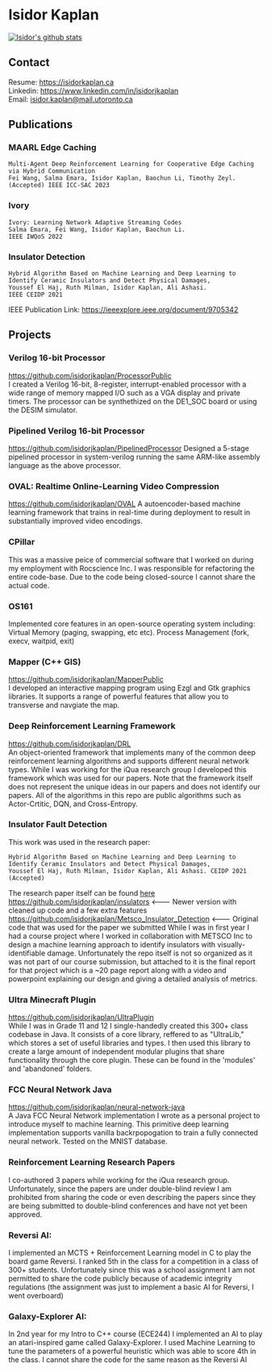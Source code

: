 # Isidor Kaplan

[![Isidor's github stats](https://github-readme-stats.vercel.app/api?username=isidorjkaplan&count_private=true&show_icons=true&theme=radical&hide=contribs,prs,issues)](https://github.com/anuraghazra/github-readme-stats)   

## Contact
Resume: https://isidorkaplan.ca \
Linkedin: https://www.linkedin.com/in/isidorjkaplan \
Email: isidor.kaplan@mail.utoronto.ca

## Publications
### MAARL Edge Caching 
    Multi-Agent Deep Reinforcement Learning for Cooperative Edge Caching via Hybrid Communication
    Fei Wang, Salma Emara, Isidor Kaplan, Baochun Li, Timothy Zeyl.
    (Accepted) IEEE ICC-SAC 2023
### Ivory
    Ivory: Learning Network Adaptive Streaming Codes
    Salma Emara, Fei Wang, Isidor Kaplan, Baochun Li.
    IEEE IWQoS 2022
    
### Insulator Detection
    Hybrid Algorithm Based on Machine Learning and Deep Learning to Identify Ceramic Insulators and Detect Physical Damages,
    Youssef El Haj, Ruth Milman, Isidor Kaplan, Ali Ashasi.
    IEEE CEIDP 2021
IEEE Publication Link: https://ieeexplore.ieee.org/document/9705342 


## Projects

### Verilog 16-bit Processor
https://github.com/isidorjkaplan/ProcessorPublic  
I created a Verilog 16-bit, 8-register, interrupt-enabled processor with a wide range of memory mapped I/O such as a VGA display and private timers. The processor can be synthethized on the DE1_SOC board or using the DESIM simulator. 

### Pipelined Verilog 16-bit Processor
https://github.com/isidorjkaplan/PipelinedProcessor 
Designed a 5-stage pipelined processor in system-verilog running the same ARM-like assembly language as the above processor. 

### OVAL: Realtime Online-Learning Video Compression
https://github.com/isidorjkaplan/OVAL
A autoencoder-based machine learning framework that trains in real-time during deployment to result in substantially improved video encodings. 

### CPillar
This was a massive peice of commercial software that I worked on during my employment with Rocscience Inc. I was responsible for refactoring the entire code-base. Due to the code being closed-source I cannot share the actual code. 

### OS161
Implemented core features in an open-source operating system including: Virtual Memory (paging, swapping, etc etc). Process Management (fork, execv, waitpid, exit)

### Mapper (C++ GIS)
https://github.com/isidorjkaplan/MapperPublic   
I developed an interactive mapping program using Ezgl and Gtk graphics libraries. It supports a range of powerful features that allow you to transverse and navgiate the map. 

### Deep Reinforcement Learning Framework
https://github.com/isidorjkaplan/DRL   
An object-oriented framework that implements many of the common deep reinforcement learning algorithms and supports different neural network types. While I was working for the iQua research group I developed this framework which was used for our papers. Note that the framework itself does not represent the unique ideas in our papers and does not identify our papers. All of the algorithms in this repo are public algorithms such as Actor-Crtitic, DQN, and Cross-Entropy. 

### Insulator Fault Detection
This work was used in the research paper:
```
Hybrid Algorithm Based on Machine Learning and Deep Learning to Identify Ceramic Insulators and Detect Physical Damages,   
Youssef El Haj, Ruth Milman, Isidor Kaplan, Ali Ashasi. CEIDP 2021 (Accepted)
```
The research paper itself can be found [here](https://github.com/isidorjkaplan/insulators/blob/main/Hybrid%20Algorithm%20Based%20on%20Machine%20Learning%20and%20Deep%20Learning%20to%20Identify%20Ceramic%20Insulators%20and%20Detect%20Physical%20Damages.pdf) 
https://github.com/isidorjkaplan/insulators <--- Newer version with cleaned up code and a few extra features
https://github.com/isidorjkaplan/Metsco_Insulator_Detection <--- Original code that was used for the paper we submitted
While I was in first year I had a course project where I worked in collaboration with METSCO Inc to design a machine learning approach to identify insulators with visually-identifiable damage. Unfortunately the repo itself is not so organized as it was not part of our course submission, but attached to it is the final report for that project which is a ~20 page report along with a video and powerpoint explaining our design and giving a detailed analysis of metrics. 

### Ultra Minecraft Plugin
https://github.com/isidorjkaplan/UltraPlugin     
While I was in Grade 11 and 12 I single-handedly created this 300+ class codebase in Java. It consists of a core library, reffered to as "UltraLib," which stores a set of useful libraries and types. I then used this library to create a large amount of independent modular plugins that share functionality through the core plugin. These can be found in the 'modules' and 'abandoned' folders.

### FCC Neural Network Java
https://github.com/isidorjkaplan/neural-network-java     
A Java FCC Neural Network implementation I wrote as a personal project to introduce myself to machine learning. This primitive deep learning implementation supports vanilla backrpopogation to train a fully connected neural network. Tested on the MNIST database. 

### Reinforcement Learning Research Papers
I co-authored 3 papers while working for the iQua research group. Unfortunately, since the papers are under double-blind review I am prohibited from sharing the code or even describing the papers since they are being submitted to double-blind conferences and have not yet been approved. 

### Reversi AI: 
I implemented an MCTS + Reinforcement Learning model in C to play the board game Reversi. I ranked 5th in the class for a competition in a class of 300+ students. Unfortunately since this was a school assignment I am not permitted to share the code publicly because of academic integrity regulations (the assignment was just to implement a basic AI for Reversi, I went overboard)

### Galaxy-Explorer AI: 
In 2nd year for my Intro to C++ course (ECE244) I implemented an AI to play an atari-inspired game called Galaxy-Explorer. I used Machine Learning to tune the parameters of a powerful heuristic which was able to score 4th in the class. I cannot share the code for the same reason as the Reversi AI



